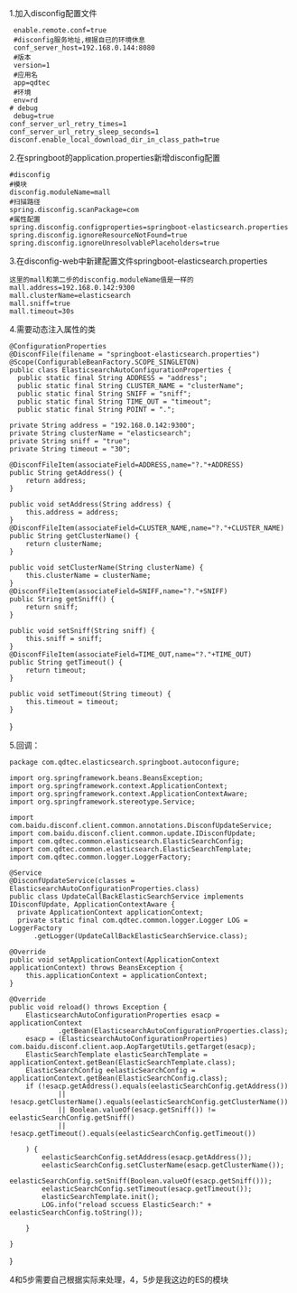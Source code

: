 
1.加入disconfig配置文件

     enable.remote.conf=true
     #disconfig服务地址,根据自已的环境休息
     conf_server_host=192.168.0.144:8080
     #版本
     version=1
     #应用名
     app=qdtec
     #环境
     env=rd
    # debug
     debug=true
    conf_server_url_retry_times=1
    conf_server_url_retry_sleep_seconds=1
    disconf.enable_local_download_dir_in_class_path=true

 2.在springboot的application.properties新增disconfig配置

    #disconfig
    #模块
    disconfig.moduleName=mall
    #扫描路径
    spring.disconfig.scanPackage=com
    #属性配置
    spring.disconfig.configproperties=springboot-elasticsearch.properties
    spring.disconfig.ignoreResourceNotFound=true
    spring.disconfig.ignoreUnresolvablePlaceholders=true

 3.在disconfig-web中新建配置文件springboot-elasticsearch.properties

    这里的mall和第二步的disconfig.moduleName值是一样的
    mall.address=192.168.0.142:9300
    mall.clusterName=elasticsearch
    mall.sniff=true
    mall.timeout=30s
  
4.需要动态注入属性的类
  
    @ConfigurationProperties
    @DisconfFile(filename = "springboot-elasticsearch.properties")
    @Scope(ConfigurableBeanFactory.SCOPE_SINGLETON)
    public class ElasticsearchAutoConfigurationProperties {
      public static final String ADDRESS = "address";
      public static final String CLUSTER_NAME = "clusterName";
      public static final String SNIFF = "sniff";
      public static final String TIME_OUT = "timeout";
      public static final String POINT = ".";

	private String address = "192.168.0.142:9300";
	private String clusterName = "elasticsearch";
	private String sniff = "true";
	private String timeout = "30";

	@DisconfFileItem(associateField=ADDRESS,name="?."+ADDRESS)
	public String getAddress() {
		return address;
	}

	public void setAddress(String address) {
		this.address = address;
	}
	@DisconfFileItem(associateField=CLUSTER_NAME,name="?."+CLUSTER_NAME)
	public String getClusterName() {
		return clusterName;
	}

	public void setClusterName(String clusterName) {
		this.clusterName = clusterName;
	}
	@DisconfFileItem(associateField=SNIFF,name="?."+SNIFF)
	public String getSniff() {
		return sniff;
	}

	public void setSniff(String sniff) {
		this.sniff = sniff;
	}
	@DisconfFileItem(associateField=TIME_OUT,name="?."+TIME_OUT)
	public String getTimeout() {
		return timeout;
	}

	public void setTimeout(String timeout) {
		this.timeout = timeout;
	}

}
  
5.回调：

    package com.qdtec.elasticsearch.springboot.autoconfigure;

    import org.springframework.beans.BeansException;
    import org.springframework.context.ApplicationContext;
    import org.springframework.context.ApplicationContextAware;
    import org.springframework.stereotype.Service;

    import com.baidu.disconf.client.common.annotations.DisconfUpdateService;
    import com.baidu.disconf.client.common.update.IDisconfUpdate;
    import com.qdtec.common.elasticsearch.ElasticSearchConfig;
    import com.qdtec.common.elasticsearch.ElasticSearchTemplate;
    import com.qdtec.common.logger.LoggerFactory;

    @Service
    @DisconfUpdateService(classes = ElasticsearchAutoConfigurationProperties.class)
    public class UpdateCallBackElasticSearchService implements IDisconfUpdate, ApplicationContextAware {
      private ApplicationContext applicationContext;
      private static final com.qdtec.common.logger.Logger LOG = LoggerFactory
          .getLogger(UpdateCallBackElasticSearchService.class);

	@Override
	public void setApplicationContext(ApplicationContext applicationContext) throws BeansException {
		this.applicationContext = applicationContext;
	}

	@Override
	public void reload() throws Exception {
		ElasticsearchAutoConfigurationProperties esacp = applicationContext
				.getBean(ElasticsearchAutoConfigurationProperties.class);
		esacp = (ElasticsearchAutoConfigurationProperties) com.baidu.disconf.client.aop.AopTargetUtils.getTarget(esacp);
		ElasticSearchTemplate elasticSearchTemplate = applicationContext.getBean(ElasticSearchTemplate.class);
		ElasticSearchConfig eelasticSearchConfig = applicationContext.getBean(ElasticSearchConfig.class);
		if (!esacp.getAddress().equals(eelasticSearchConfig.getAddress())
				|| !esacp.getClusterName().equals(eelasticSearchConfig.getClusterName())
				|| Boolean.valueOf(esacp.getSniff()) != eelasticSearchConfig.getSniff()
				|| !esacp.getTimeout().equals(eelasticSearchConfig.getTimeout())

		) {
			eelasticSearchConfig.setAddress(esacp.getAddress());
			eelasticSearchConfig.setClusterName(esacp.getClusterName());
			eelasticSearchConfig.setSniff(Boolean.valueOf(esacp.getSniff()));
			eelasticSearchConfig.setTimeout(esacp.getTimeout());
			elasticSearchTemplate.init();
			LOG.info("reload sccuess ElasticSearch:" + eelasticSearchConfig.toString());

		}

	}

}

  4和5步需要自己根据实际来处理，4，5步是我这边的ES的模块
  
